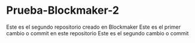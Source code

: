 # Prueba-Blockmaker-2
Este es el segundo repositorio creado en Blockmaker
Este es el primer cambio o commit en este repositorio
Este es el segundo cambio o commit 